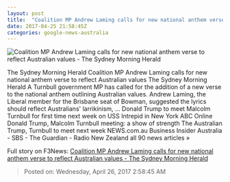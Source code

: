 ```yaml
---
layout: post
title:  "Coalition MP Andrew Laming calls for new national anthem verse to reflect Australian values - The Sydney Morning Herald"
date: 2017-04-25 21:58:45Z
categories: google-news-australia
---
```


![Coalition MP Andrew Laming calls for new national anthem verse to reflect Australian values - The Sydney Morning Herald](http://www.smh.com.au/content/dam/images/g/v/s/b/a/h/image.related.socialLead.620x349.gvs49l.png/1493152754453.jpg)

The Sydney Morning Herald Coalition MP Andrew Laming calls for new national anthem verse to reflect Australian values The Sydney Morning Herald A Turnbull government MP has called for the addition of a new verse to the national anthem outlining Australian values. Andrew Laming, the Liberal member for the Brisbane seat of Bowman, suggested the lyrics should reflect Australians' larrikinism, ... Donald Trump to meet Malcolm Turnbull for first time next week on USS Intrepid in New York ABC Online Donald Trump, Malcolm Turnbull meeting: a show of strength The Australian Trump, Turnbull to meet next week NEWS.com.au Business Insider Australia - SBS - The Guardian - Radio New Zealand all 90 news articles »


Full story on F3News: [Coalition MP Andrew Laming calls for new national anthem verse to reflect Australian values - The Sydney Morning Herald](http://www.f3nws.com/n/JtQP2G)

> Posted on: Wednesday, April 26, 2017 2:58:45 AM
